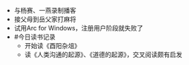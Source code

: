 - 与杨赛、一燕录制播客
- 接父母到岳父家打麻将
- 试用Arc for Windows，注册用户阶段就失败了
- #今日读书记录
	- 开始读《酉阳杂俎》
	- 读《人类沟通的起源》、《道德的起源》，交叉阅读颇有启发